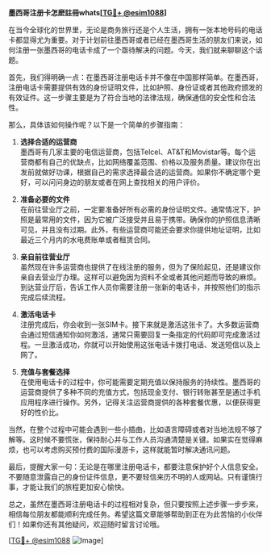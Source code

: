 **墨西哥注册卡怎麽註冊whats[[TG💪+ @esim1088](https://t.me/s/esim1088)]**

在当今全球化的世界里，无论是商务旅行还是个人生活，拥有一张本地号码的电话卡都显得尤为重要。对于计划前往墨西哥或者已经在墨西哥生活的朋友们来说，如何注册一张墨西哥的电话卡成了一个亟待解决的问题。今天，我们就来聊聊这个话题。

首先，我们得明确一点：在墨西哥注册电话卡并不像在中国那样简单。在墨西哥，注册电话卡需要提供有效的身份证明文件，比如护照、身份证或者其他政府颁发的有效证件。这一步骤主要是为了符合当地的法律法规，确保通信的安全性和合法性。

那么，具体该如何操作呢？以下是一个简单的步骤指南：

1. **选择合适的运营商**  
   墨西哥有几家主要的电信运营商，包括Telcel、AT&T和Movistar等。每个运营商都有自己的优缺点，比如网络覆盖范围、价格以及服务质量。建议你在出发前就做好功课，根据自己的需求选择最合适的运营商。如果你不确定哪个更好，可以问问身边的朋友或者在网上查找相关的用户评价。

2. **准备必要的文件**  
   在前往营业厅之前，一定要准备好所有必需的身份证明文件。通常情况下，护照是最常用的文件，因为它被广泛接受并且易于携带。确保你的护照信息清晰可见，并且没有过期。此外，有些运营商可能还会要求你提供地址证明，比如最近三个月内的水电费账单或者租赁合同。

3. **亲自前往营业厅**  
   虽然现在许多运营商也提供了在线注册的服务，但为了保险起见，还是建议你亲自去营业厅办理。这样可以避免因为资料不全或者其他问题而导致的麻烦。到达营业厅后，告诉工作人员你需要注册一张新的电话卡，并按照他们的指示完成后续流程。

4. **激活电话卡**  
   注册完成后，你会收到一张SIM卡。接下来就是激活这张卡了。大多数运营商会通过短信通知你如何激活，通常只需要回复一条指定的代码即可完成激活过程。一旦激活成功，你就可以开始使用这张电话卡拨打电话、发送短信以及上网了。

5. **充值与套餐选择**  
   在使用电话卡的过程中，你可能需要定期充值以保持服务的持续性。墨西哥的运营商提供了多种不同的充值方式，包括现金支付、银行转账甚至是通过手机应用程序进行操作。另外，记得关注运营商提供的各种套餐优惠，以便获得更好的性价比。

当然，在整个过程中可能会遇到一些小插曲，比如语言障碍或者对当地法规不够了解等。这时候不要慌张，保持耐心并与工作人员沟通清楚是关键。如果实在觉得麻烦，也可以考虑购买预付费的国际漫游卡，这样就能暂时解决通讯问题。

最后，提醒大家一句：无论是在哪里注册电话卡，都要注意保护好个人信息安全。不要随意泄露自己的身份证件信息，更不要轻信来历不明的人或网站。只有谨慎行事，才能让我们的旅程更加安心愉快。

总之，虽然在墨西哥注册电话卡的过程相对复杂，但只要按照上述步骤一步步来，相信每位朋友都能顺利完成任务。希望这篇文章能够帮助到正在为此苦恼的小伙伴们！如果你还有其他疑问，欢迎随时留言讨论哦。

[[TG💪+ @esim1088](https://t.me/s/esim1088) ![Image](https://i.postimg.cc/4NQfJmqS/Snipaste-2025-05-13-00-14-12.png)]